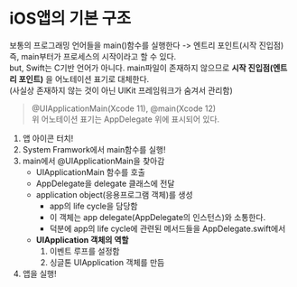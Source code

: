# iOS앱의 기본 구조

보통의 프로그래밍 언어들을 main()함수를 실행한다 -> 엔트리 포인트(시작 진입점)
즉, main부터가 프로세스의 시작이라고 할 수 있다.  
but, Swift는 C기반 언어가 아니다. main파일이 존재하지 않으므로 **시작 진입점(엔트리 포인트)** 을 어노테이션 표기로 대체한다.  
(사실상 존재하지 않는 것이 아닌 UIKit 프레임워크가 숨겨서 관리함)  

> @UIApplicationMain(Xcode 11), @main(Xcode 12)  
위 어노테이션 표기는 AppDelegate 위에 표시되어 있다.  

1. 앱 아이콘 터치!
2. System Framwork에서 main함수를 실행!
3. main에서 @UIApplicationMain을 찾아감
    - UIApplicationMain 함수를 호출
    - AppDelegate을 delegate 클래스에 전달
    - application object(응용프로그램 객체)를 생성
        - app의 life cycle을 담당함
        - 이 객체는 app delegate(AppDelegate의 인스턴스)와 소통한다.
        - 덕분에 app의 life cycle에 관련된 메서드들을 AppDelegate.swift에서 
    - **UIApplication 객체의 역할**
        1. 이벤트 루프를 설정함
        2. 싱글톤 UIApplication 객체를 만듬
4. 앱을 실행!